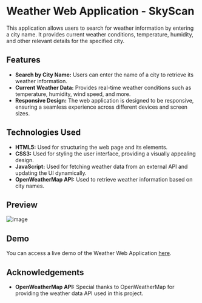 # Weather Web Application - SkyScan

This application allows users to search for weather information by entering a city name. It provides current weather conditions, temperature, humidity, and other relevant details for the specified city.

## Features

- **Search by City Name:** Users can enter the name of a city to retrieve its weather information.
- **Current Weather Data:** Provides real-time weather conditions such as temperature, humidity, wind speed, and more.
- **Responsive Design:** The web application is designed to be responsive, ensuring a seamless experience across different devices and screen sizes.

## Technologies Used

- **HTML5:** Used for structuring the web page and its elements.
- **CSS3:** Used for styling the user interface, providing a visually appealing design.
- **JavaScript:** Used for fetching weather data from an external API and updating the UI dynamically.
- **OpenWeatherMap API:** Used to retrieve weather information based on city names.

## Preview
![image](https://github.com/anchanareghu/WeatherApp/assets/143755659/6777d0c2-7b2f-4ae6-8485-b31a913e3b6b)

## Demo

You can access a live demo of the Weather Web Application [here](https://anchanareghu.github.io/WeatherApp/).

## Acknowledgements

- **OpenWeatherMap API:** Special thanks to OpenWeatherMap for providing the weather data API used in this project.

